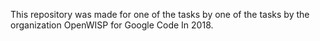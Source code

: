 This repository was made for one of the tasks by one of the tasks by the organization OpenWISP for Google Code In 2018.
